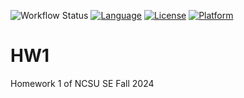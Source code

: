 ![Workflow Status](https://github.com/NCSU-SE-2024/HW1/blob/main/.github/workflows/python-app.yml/badge.svg)
[![Language](https://img.shields.io/badge/Language-Python-blue)](https://www.python.org)
[![License](https://img.shields.io/badge/License-Apache%202.0-blue.svg)](https://opensource.org/licenses/Apache-2.0)
[![Platform](https://img.shields.io/badge/Platform-Linux-red)](https://www.linux.org)

# HW1
Homework 1 of NCSU SE Fall 2024
